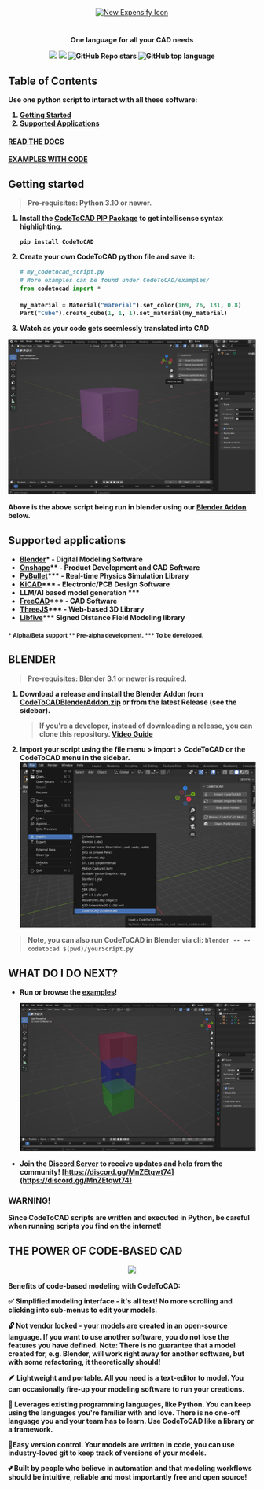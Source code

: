 <div align="center">
    <a href="https://pypi.org/project/codetocad/0.2.1688153771/">
        <img src="https://i.gyazo.com/c1a94076208b7b23010b00381a5b2b9e.png" width="256" height="256" alt="New Expensify Icon">
    </a>
    <h1></h1>
    <p><strong>One language for all your CAD needs</p>
</div>
<p align="center">
   <a href="https://codetocad.github.io/CodeToCAD/docs.html"><img src="https://img.shields.io/badge/Read_the_docs-white?logo=readthedocs&logoColor=black
   "/></a>
  <a href="https://discord.gg/MnZEtqwt74"><img src="https://img.shields.io/discord/955573351806562335?logo=discord&logoColor=white&label=Discord" /></a>
  <img alt="GitHub Repo stars" src="https://img.shields.io/github/stars/CodeToCAD/CodeToCAD"/>
  <img alt="GitHub top language" src="https://img.shields.io/github/languages/top/CodeToCAD/CodeToCAD">
</p>

## Table of Contents

Use one python script to interact with all these software:
1. [Getting Started](#getting-started)
2. [Supported Applications](#supported-applications)

#### [READ THE DOCS](https://codetocad.github.io/CodeToCAD/docs.html)

#### [EXAMPLES WITH CODE](https://codetocad.github.io/CodeToCAD/examples.html)


## Getting started

> Pre-requisites: Python 3.10 or newer.

1. Install the [CodeToCAD PIP Package](https://pypi.org/project/CodeToCAD/) to get intellisense syntax highlighting.

   ```
   pip install CodeToCAD
   ```

2. Create your own CodeToCAD python file and save it:

   ```python
   # my_codetocad_script.py
   # More examples can be found under CodeToCAD/examples/
   from codetocad import *

   my_material = Material("material").set_color(169, 76, 181, 0.8)
   Part("Cube").create_cube(1, 1, 1).set_material(my_material)
   ```

3. Watch as your code gets seemlessly translated into CAD

![Material Cube](https://raw.githubusercontent.com/CodeToCAD/CodeToCAD/develop/docs/images/material_cube.png)

Above is the above script being run in blender using our [Blender Addon](#blender) below.


## Supported applications
- [Blender](https://www.blender.org/)* - Digital Modeling Software
- [Onshape](https://www.onshape.com/en/)** - Product Development and CAD Software
- [PyBullet](https://pybullet.org/)*** - Real-time Physics Simulation Library
- [KiCAD](https://www.kicad.org/)*** - Electronic/PCB Design Software
- LLM/AI based model generation ***
- [FreeCAD](https://www.freecad.org/)*** - CAD Software
- [ThreeJS](https://threejs.org/)*** - Web-based 3D Library
- [Libfive](https://libfive.com/)*** Signed Distance Field Modeling library

<sub>* Alpha/Beta support
** Pre-alpha development.
*** To be developed.</sub>

## BLENDER

> Pre-requisites: Blender 3.1 or newer is required.

1. Download a release and install the Blender Addon from [CodeToCADBlenderAddon.zip](https://raw.githubusercontent.com/CodeToCAD/CodeToCAD/develop/CodeToCADBlenderAddon.zip) or from the latest Release (see the sidebar).

   > If you're a developer, instead of downloading a release, you can clone this repository. [Video Guide](https://youtu.be/YD_4nj0QUJ4)

2. Import your script using the file menu > import > CodeToCAD or the CodeToCAD menu in the sidebar.
   ![import_file](https://raw.githubusercontent.com/CodeToCAD/CodeToCAD/develop/docs/images/import_file_in_blender.png)

> Note, you can also run CodeToCAD in Blender via cli: `blender -- --codetocad $(pwd)/yourScript.py`

## WHAT DO I DO NEXT?

- Run or browse the [examples](./examples/)!

  ![Stacked Cubes](https://raw.githubusercontent.com/CodeToCAD/CodeToCAD/develop/docs/images/stacked_cubes.png)

- Join the [Discord Server](https://discord.gg/MnZEtqwt74) to receive updates and help from the community! [https://discord.gg/MnZEtqwt74](https://discord.gg/MnZEtqwt74)


### WARNING!

Since CodeToCAD scripts are written and executed in Python, be careful when running scripts you find on the internet!

## THE POWER OF CODE-BASED CAD


<div align="center">
<image src="https://raw.githubusercontent.com/CodeToCAD/CodeToCAD/develop/docs/images/three_axis_mill.gif"/>
</div>


Benefits of code-based modeling with CodeToCAD:

✅ Simplified modeling interface - it's all text! No more scrolling and clicking into sub-menus to edit your models.

🔓 Not vendor locked - your models are created in an open-source language. If you want to use another software, you do not lose the features you have defined. Note: There is no guarantee that a model created for, e.g. Blender, will work right away for another software, but with some refactoring, it theoretically should!

🪶 Lightweight and portable. All you need is a text-editor to model. You can occasionally fire-up your modeling software to run your creations.

💪 Leverages existing programming languages, like Python. You can keep using the languages you're familiar with and love. There is no one-off language you and your team has to learn. Use CodeToCAD like a library or a framework.

🚦Easy version control. Your models are written in code, you can use industry-loved git to keep track of versions of your models.

💕 Built by people who believe in automation and that modeling workflows should be intuitive, reliable and most importantly free and open source!
